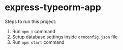 # express-typeorm-app

Steps to run this project:

1. Run `npm i` command
2. Setup database settings inside `ormconfig.json` file
3. Run `npm start` command
